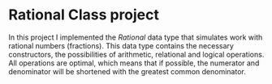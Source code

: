 # Rational Class project
In this project I implemented the *Rational* data type that simulates work with rational numbers (fractions). This data type contains the necessary constructors, the possibilities of arithmetic, relational and logical operations. All operations are optimal, which means that if possible, the numerator and denominator will be shortened with the greatest common denominator.

